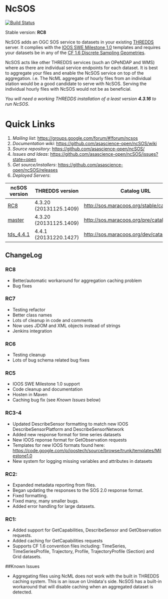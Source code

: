 # NcSOS

[![Build Status](https://travis-ci.org/asascience-open/ncSOS.png?branch=master)](https://travis-ci.org/asascience-open/ncSOS)

Stable version: **RC8**

NcSOS adds an OGC SOS service to datasets in your existing [THREDDS](http://www.unidata.ucar.edu/projects/THREDDS/) server.  It complies with the [IOOS SWE Milestone 1.0](https://code.google.com/p/ioostech/source/browse/#svn%2Ftrunk%2Ftemplates%2FMilestone1.0) templates and requires your datasets be in any of the [CF 1.6 Discrete Sampling Geometries](http://cf-pcmdi.llnl.gov/documents/cf-conventions/1.6/cf-conventions.html#discrete-sampling-geometries).

NcSOS acts like other THREDDS services (such an OPeNDAP and WMS) where as there are individual service endpoints for each dataset.  It is best to aggregate your files and enable the NcSOS service on top of the aggregation.  i.e. The NcML aggregate of hourly files from an individual station would be a good candidate to serve with NcSOS.  Serving the individual hourly files with NcSOS would not be as beneficial.

_You will need a working THREDDS installation of a least version **4.3.16** to run NcSOS_.

# Quick Links
1. *Mailing list*: https://groups.google.com/forum/#!forum/ncsos
2. *Documentation wiki*: https://github.com/asascience-open/ncSOS/wiki
3. *Source repository*: https://github.com/asascience-open/ncSOS/
4. *Issues and Ideas*: https://github.com/asascience-open/ncSOS/issues?state=open
5. *Get source/installers*: https://github.com/asascience-open/ncSOS/releases
6. *Deployed Servers*:

| ncSOS version | THREDDS version        | Catalog URL                                     |
| ------------- | ---------------------- | ----------------------------------------------- |
| [RC8](https://github.com/asascience-open/ncSOS/releases/tag/RC8-2)           | 4.3.20 (20131125.1409) | http://sos.maracoos.org/stable/catalog.html     |
| [master](https://github.com/asascience-open/ncSOS/tree/master)        | 4.3.20 (20131125.1409) | http://sos.maracoos.org/pre/catalog.html        |
| [tds_4.4.1](https://github.com/asascience-open/ncSOS/tree/tds_4.4.1)     | 4.4.1 (20131220.1427)  | http://sos.maracoos.org/dev/catalog.html        |

## ChangeLog

### RC8
* Better/automatic workaround for aggregation caching problem
* Bug fixes

### RC7
* Testing refactor
* Better class names
* Lots of cleanup in code and comments
* Now uses JDOM and XML objects instead of strings
* Jenkins integration

### RC6
* Testing cleanup
* Lots of bug schema related bug fixes

### RC5
* IOOS SWE Milestone 1.0 support
* Code cleanup and documentation
* Hosten in Maven
* Caching bug fix (see _Known Issues_ below)

### RC3-4
* Updated DescribeSensor formatting to match new IOOS DescribeSensorPlatform and DescribeSensorNetwork
* Added new response format for time series datasets
* New IOOS reponse format for GetObservation requests
* Templates for new IOOS formats found here: https://code.google.com/p/ioostech/source/browse/trunk/templates/Milestone1.0
* New system for logging missing variables and attributes in datasets 

### RC2:
* Expanded metadata reporting from files.
* Began updating the responses to the SOS 2.0 response format.
* Fixed formatting.
* Fixed many, many smaller bugs.
* Added error handling for large datasets.

### RC1:
* Added support for GetCapabilities, DescribeSensor and GetObservation requests.
* Added caching for GetCapabilities requests
* Supports CF 1.6 convention files including: TimeSeries, TimeSeriesProfile, Trajectory, Profile, TrajectoryProfile (Section) and Grid datasets.

##Known Issues
* Aggregating files using NcML does not work with the built in THREDDS caching system.  This is an issue on Unidata's side.  NcSOS has a built-in workaround that will disable caching when an aggregated dataset is detected.
